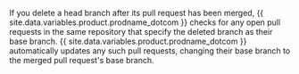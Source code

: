If you delete a head branch after its pull request has been merged, {{ site.data.variables.product.prodname_dotcom }} checks for any open pull requests in the same repository that specify the deleted branch as their base branch. {{ site.data.variables.product.prodname_dotcom }} automatically updates any such pull requests, changing their base branch to the merged pull request's base branch.
